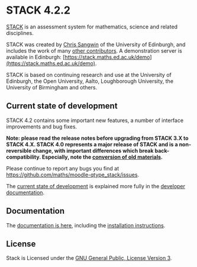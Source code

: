 # STACK 4.2.2

[STACK](https://github.com/maths/moodle-qtype_stack/blob/master/doc/en/About/index.md) is an assessment system for mathematics, science and related disciplines.

STACK was created by [Chris Sangwin](http://www.maths.ed.ac.uk/~csangwin/) of the University of Edinburgh, and includes the work of many [other contributors](https://github.com/maths/moodle-qtype_stack/blob/master/doc/en/About/Credits.md). A demonstration server is available in Edinburgh:  [https://stack.maths.ed.ac.uk/demo](https://stack.maths.ed.ac.uk/demo).

STACK is based on continuing research and use at the University of Edinburgh, the Open University, Aalto, Loughborough University, the University of Birmingham and others.


## Current state of development

STACK 4.2 contains some important new features, a number of interface improvements and bug fixes.

**Note: please read the release notes before upgrading from STACK 3.X to STACK 4.X.  STACK 4.0 represents a major release of STACK and is a non-reversible change, with important differences which break back-compatibility. Especially, note the [conversion of old materials](https://github.com/maths/moodle-qtype_stack/blob/master/doc/en/Authoring/ImportExport.md#migrating-stack-3-questions-to-stack-4).**

Please continue to report any bugs you find at https://github.com/maths/moodle-qtype_stack/issues.

The [current state of development](https://github.com/maths/moodle-qtype_stack/blob/master/doc/en/Developer/Development_track.md) is explained more fully in the [developer documentation](https://github.com/maths/moodle-qtype_stack/blob/master/doc/en/Developer/index.md).


## Documentation

The [documentation is here](https://github.com/maths/moodle-qtype_stack/blob/master/doc/en/index.md), including the [installation instructions](https://github.com/maths/moodle-qtype_stack/blob/master/doc/en/Installation/index.md).


## License

Stack is Licensed under the [GNU General Public, License Version 3](https://github.com/maths/moodle-qtype_stack/blob/master/COPYING.txt).

